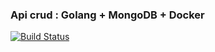 ### Api crud : Golang + MongoDB + Docker

[![Build Status](https://travis-ci.org/scristofari/golang-poll.svg?branch=master)](https://travis-ci.org/scristofari/golang-poll)
